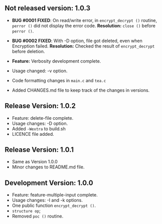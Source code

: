## Not released version: 1.0.3

* **BUG #0001 FIXED**: On read/write error, in `encrypt_decrypt ()` routine, 
  `perror ()` did not display the error code.
  **Resolution:** `close ()` before `perror ()`.

* **BUG #0002 FIXED**: With -D option, file got deleted, even when Encryption 
  failed.
  **Resolution:** Checked the result of `encrypt_decrypt` before deletion.

* **Feature:** Verbosity development complete.
* Usage changed: -v option.

* Code formatting changes in `main.c` and `tea.c`
* Added CHANGES.md file to keep track of the changes in versions.

## Release Version: 1.0.2      

* Feature: delete-file complete.
* Usage changes: -D option.
* Added `-Wextra` to build.sh
* LICENCE file added.

## Release Version: 1.0.1       
* Same as Version 1.0.0
* Minor changes to README.md file.

## Development Version: 1.0.0       

* Feature: feature-multiple-input complete.
* Usage changes: -I and -k options.
* One public function `encrypt_decrypt ()`.
* `structure op`;
* Removed `poc ()` routine.

